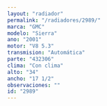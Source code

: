 ```yaml
---
layout: "radiador"
permalink: "/radiadores/2989/"
marca: "GMC"
modelo: "Sierra"
ano: "2001"
motor: "V8 5.3"
transmision: "Automática"
parte: "432306"
clima: "Con clima"
alto: "34"
ancho: "17 1/2"
observaciones: ""
id: "2989"
---
```


